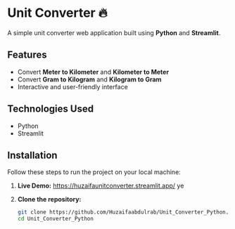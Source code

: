 # Unit Converter 🔥

A simple unit converter web application built using **Python** and **Streamlit**.

## Features

- Convert **Meter to Kilometer** and **Kilometer to Meter**
- Convert **Gram to Kilogram** and **Kilogram to Gram**
- Interactive and user-friendly interface

## Technologies Used

- Python
- Streamlit

## Installation

Follow these steps to run the project on your local machine:

1. **Live Demo:**
https://huzaifaunitconverter.streamlit.app/ ye 

2. **Clone the repository:**
   ```bash
   git clone https://github.com/Huzaifaabdulrab/Unit_Converter_Python.git
   cd Unit_Converter_Python
   ```
